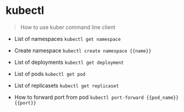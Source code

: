 # kubectl

> How to use kuber command line client

- List of namespaces
`kubectl get namespace`

- Create namespace
`kubectl create namespace {{name}}`

- List of deployments
`kubectl get deployment`

- List of pods
`kubectl get pod`

- List of replicasets
`kubectl get replicaset`

- How to forward port from pod
`kubectl port-forward {{pod_name}} {{port}}`
